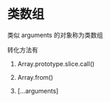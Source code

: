 # 类数组

类似 arguments 的对象称为类数组

转化方法有

1. Array.prototype.slice.call()

2. Array.from()

3. [...arguments]
